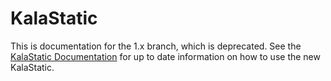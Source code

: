 # KalaStatic

This is documentation for the 1.x branch, which is deprecated. See the [KalaStatic Documentation](https://github.com/kalamuna/kalastatic) for up to date information on how to use the new KalaStatic.
